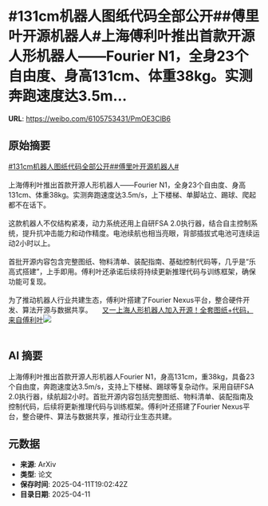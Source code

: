 # #131cm机器人图纸代码全部公开##傅里叶开源机器人#上海傅利叶推出首款开源人形机器人——Fourier N1，全身23个自由度、身高131cm、体重38kg。实测奔跑速度达3.5m...

**URL**: https://weibo.com/6105753431/PmOE3ClB6

## 原始摘要

<a href="https://m.weibo.cn/search?containerid=231522type%3D1%26t%3D10%26q%3D%23131cm%E6%9C%BA%E5%99%A8%E4%BA%BA%E5%9B%BE%E7%BA%B8%E4%BB%A3%E7%A0%81%E5%85%A8%E9%83%A8%E5%85%AC%E5%BC%80%23&amp;extparam=%23131cm%E6%9C%BA%E5%99%A8%E4%BA%BA%E5%9B%BE%E7%BA%B8%E4%BB%A3%E7%A0%81%E5%85%A8%E9%83%A8%E5%85%AC%E5%BC%80%23" data-hide=""><span class="surl-text">#131cm机器人图纸代码全部公开#</span></a><a href="https://m.weibo.cn/search?containerid=231522type%3D1%26t%3D10%26q%3D%23%E5%82%85%E9%87%8C%E5%8F%B6%E5%BC%80%E6%BA%90%E6%9C%BA%E5%99%A8%E4%BA%BA%23&amp;extparam=%23%E5%82%85%E9%87%8C%E5%8F%B6%E5%BC%80%E6%BA%90%E6%9C%BA%E5%99%A8%E4%BA%BA%23" data-hide=""><span class="surl-text">#傅里叶开源机器人#</span></a><br><br>上海傅利叶推出首款开源人形机器人——Fourier N1，全身23个自由度、身高131cm、体重38kg。实测奔跑速度达3.5m/s，上下楼梯、单脚站立、踢球、爬起都不在话下。<br><br>这款机器人不仅结构紧凑，动力系统还用上自研FSA 2.0执行器，结合自主控制系统，提升抗冲击能力和动作精度。电池续航也相当亮眼，背部插拔式电池可连续运动2小时以上。<br><br>首批开源内容包含完整图纸、物料清单、装配指南、基础控制代码等，几乎是“乐高式搭建”，上手即用。傅利叶还承诺后续将持续更新推理代码与训练框架，确保功能可复现。<br><br>为了推动机器人行业共建生态，傅利叶搭建了Fourier Nexus平台，整合硬件开发、算法开源与数据共享。 <a href="https://weibo.com/ttarticle/p/show?id=2309405154379001888798" data-hide=""><span class="url-icon"><img style="width: 1rem;height: 1rem" src="https://h5.sinaimg.cn/upload/2015/09/25/3/timeline_card_small_article_default.png" referrerpolicy="no-referrer"></span><span class="surl-text">又一上海人形机器人加入开源！全套图纸+代码，来自傅利叶</span></a><img style="" src="https://tvax1.sinaimg.cn/large/006Fd7o3gy1i0d9cz62lyj30rs0fmabb.jpg" referrerpolicy="no-referrer"><br><br>

## AI 摘要

上海傅利叶推出首款开源人形机器人Fourier N1，身高131cm，重38kg，具备23个自由度，奔跑速度达3.5m/s，支持上下楼梯、踢球等复杂动作。采用自研FSA 2.0执行器，续航超2小时。首批开源内容包括完整图纸、物料清单、装配指南及控制代码，后续将更新推理代码与训练框架。傅利叶还搭建了Fourier Nexus平台，整合硬件、算法与数据共享，推动行业生态共建。

## 元数据

- **来源**: ArXiv
- **类型**: 论文
- **保存时间**: 2025-04-11T19:02:42Z
- **目录日期**: 2025-04-11
